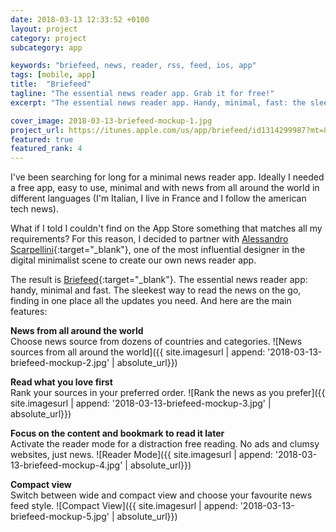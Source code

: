 ```yaml
---
date: 2018-03-13 12:33:52 +0100
layout: project
category: project
subcategory: app

keywords: "briefeed, news, reader, rss, feed, ios, app"
tags: [mobile, app]
title:  "Briefeed"
tagline: "The essential news reader app. Grab it for free!"
excerpt: "The essential news reader app. Handy, minimal, fast: the sleekest way to read the news on the go, finding in one place all the updates you need."

cover_image: 2018-03-13-briefeed-mockup-1.jpg
project_url: https://itunes.apple.com/us/app/briefeed/id1314299987?mt=8
featured: true
featured_rank: 4
---
```


I've been searching for long for a minimal news reader app. Ideally I needed a free app, easy to use, minimal and with news from all around the world in different languages (I'm Italian, I live in France and I follow the american tech news).

What if I told I couldn't find on the App Store something that matches all my requirements? For this reason, I decided to partner with [Alessandro Scarpellini](https://www.alessandroscarpellini.it){:target="_blank"}, one of the most influential designer in the digital minimalist scene to create our own news reader app.

The result is [Briefeed](https://www.briefeed.co){:target="_blank"}. The essential news reader app: handy, minimal and fast. The sleekest way to read the news on the go, finding in one place all the updates you need. And here are the main features:

__News from all around the world__ <br>
Choose news source from dozens of countries and categories.
![News sources from all around the world]({{ site.imagesurl | append: '2018-03-13-briefeed-mockup-2.jpg' | absolute_url}})

__Read what you love first__ <br>
Rank your sources in your preferred order.
![Rank the news as you prefer]({{ site.imagesurl | append: '2018-03-13-briefeed-mockup-3.jpg' | absolute_url}})

__Focus on the content and bookmark to read it later__ <br>
Activate the reader mode for a distraction free reading. No ads and clumsy websites, just news.
![Reader Mode]({{ site.imagesurl | append: '2018-03-13-briefeed-mockup-4.jpg' | absolute_url}})

__Compact view__ <br>
Switch between wide and compact view and choose your favourite news feed style.
![Compact View]({{ site.imagesurl | append: '2018-03-13-briefeed-mockup-5.jpg' | absolute_url}})
